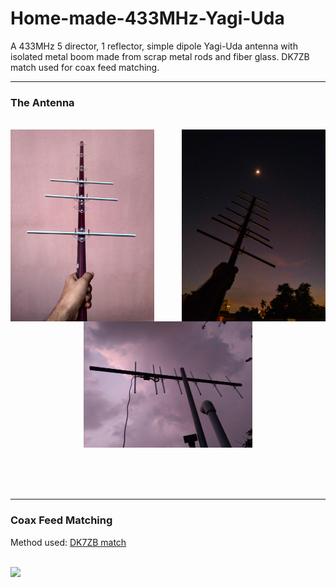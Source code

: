 # Home-made-433MHz-Yagi-Uda
A 433MHz 5 director, 1 reflector, simple dipole Yagi-Uda antenna with isolated metal boom made from scrap metal rods and fiber glass. DK7ZB match used for coax feed matching.

---

### The Antenna

<br>

<img align="left" width="230" src="https://github.com/MonkHelios/Home-made-433MHz-Yagi-Uda/blob/main/Images/IMG_20210515_181915.jpg">

<img align="right" width="230" src="https://github.com/MonkHelios/Home-made-433MHz-Yagi-Uda/blob/main/Images/IMG_20210517_185100-01(1).jpg">

<p align="center">
  <img width="270" src="https://github.com/MonkHelios/Home-made-433MHz-Yagi-Uda/blob/main/Images/IMG_20210522_182919.jpg">
</p>

<br>
<br>
<br>

---

### Coax Feed Matching

Method used: [DK7ZB match](https://www.qsl.net/dk7zb/dk7zb-match.htm)

<br>

<img align="left" width="270" src="https://www.qsl.net/dk7zb/DK7ZB-Match/DK7ZB-Match-engl.gif">
